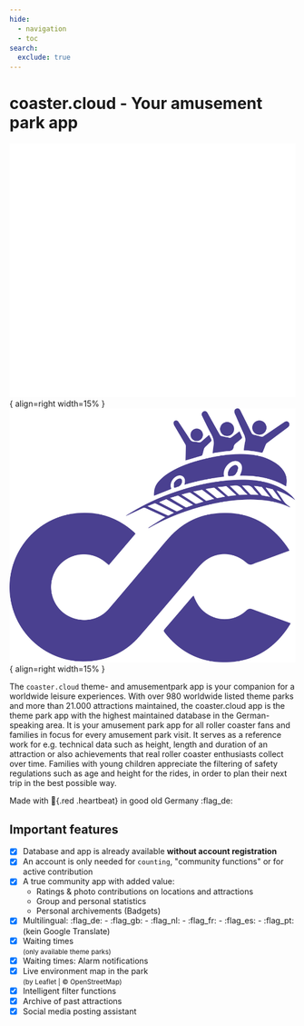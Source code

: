 ```yaml
---
hide:
  - navigation
  - toc
search:
  exclude: true
---
```

# coaster.cloud - Your amusement park app

![coaster cloud Logo](assets/images/logos/logo_coaster_cloud_weiss.svg#only-dark "coaster cloud App"){ align=right width=15% }
![coaster cloud Logo](assets/images/logos/logo_coaster_cloud_lila.svg#only-light "coaster cloud App"){ align=right width=15% }

The `coaster.cloud` theme- and amusementpark app is your companion for a worldwide leisure experiences. With over 980 worldwide listed theme parks and more than 21.000 attractions maintained, the coaster.cloud app is the theme park app with the highest maintained database in the German-speaking area. It is your amusement park app for all roller coaster fans and families in focus for every amusement park visit. It serves as a reference work for e.g. technical data such as height, length and duration of an attraction or also achievements that real roller coaster enthusiasts collect over time. Families with young children appreciate the filtering of safety regulations such as age and height for the rides, in order to plan their next trip in the best possible way.

Made with :heartbeat:{.red .heartbeat} in good old Germany :flag_de:

## Important features

- [x] Database and app is already available **without account registration**
- [x] An account is only needed for `counting`, "community functions" or for active contribution
- [x] A true community app with added value:
  - Ratings & photo contributions on locations and attractions
  - Group and personal statistics
  - Personal archivements (Badgets)
- [x] Multilingual: :flag_de: - :flag_gb: - :flag_nl: - :flag_fr: - :flag_es: - :flag_pt: (kein Google Translate)
- [x] Waiting times  
    <small> (only available theme parks) </small>
- [x] Waiting times: Alarm notifications
- [x] Live environment map in the park  
    <small>(by Leaflet | &copy; OpenStreetMap)</small>
- [x] Intelligent filter functions
- [x] Archive of past attractions
- [x] Social media posting assistant
